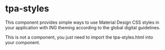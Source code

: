 # tpa-styles
This component provides simple ways to use Material Design CSS styles
in your application with ING theming according to the global digital guidelines.

This is not a component, you just need to import the tpa-styles.html into your component.
